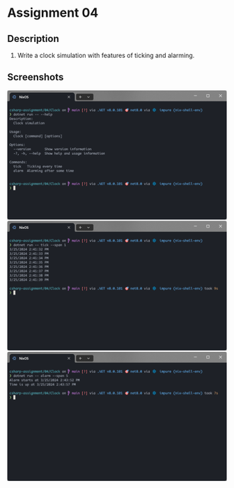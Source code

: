 # Assignment 04

## Description

1. Write a clock simulation with features of ticking and alarming.

## Screenshots

![help](./screenshots/help.png)
![tick](./screenshots/tick.png)
![alarm](./screenshots/alarm.png)
